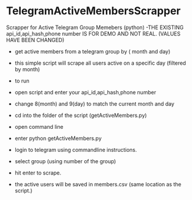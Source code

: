 # TelegramActiveMembersScrapper
Scrapper for Active Telegram Group Memebers (python)
-THE EXISTING api_id,api_hash,phone number IS FOR DEMO AND NOT REAL. (VALUES HAVE BEEN CHANGED)
- get active members from a telegram group by ( month and day)

- this simple script will scrape all users active on a specific day (filtered by month)

- to run 
- open script and enter your api_id,api_hash,phone number
- change 8(month) and 9(day) to match the current month and day
- cd into the folder of the script (getActiveMembers.py)

- open command line
- enter python getActiveMembers.py
- login to telegram using commandline instructions.
- select group (using number of the group)

- hit enter to scrape.

- the active users will be saved in members.csv (same location as the script.)
